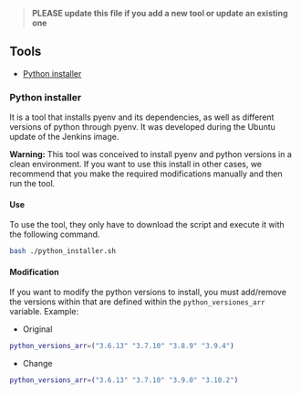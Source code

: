 <!--
    Licensed to the Apache Software Foundation (ASF) under one
    or more contributor license agreements.  See the NOTICE file
    distributed with this work for additional information
    regarding copyright ownership.  The ASF licenses this file
    to you under the Apache License, Version 2.0 (the
    "License"); you may not use this file except in compliance
    with the License.  You may obtain a copy of the License at

      http://www.apache.org/licenses/LICENSE-2.0

    Unless required by applicable law or agreed to in writing,
    software distributed under the License is distributed on an
    "AS IS" BASIS, WITHOUT WARRANTIES OR CONDITIONS OF ANY
    KIND, either express or implied.  See the License for the
    specific language governing permissions and limitations
    under the License.
-->

> **PLEASE update this file if you add a new tool or update an existing one**

## Tools

- [Python installer](#python-installer)

### Python installer

It is a tool that installs pyenv and its dependencies, as well as different
versions of python through pyenv. It was developed during the Ubuntu update
of the Jenkins image.

**Warning:** This tool was conceived to install pyenv and python versions in a clean
environment. If you want to use this install in other cases, we recommend
that you make the required modifications manually and then run the tool.

#### Use

To use the tool, they only have to download the script and execute it with the
following command.

```bash
bash ./python_installer.sh
```

#### Modification

If you want to modify the python versions to install, you must add/remove the
versions within that are defined within the `python_versiones_arr` variable.
Example:

- Original

```bash
python_versions_arr=("3.6.13" "3.7.10" "3.8.9" "3.9.4")
```

- Change

```bash
python_versions_arr=("3.6.13" "3.7.10" "3.9.0" "3.10.2")
```
